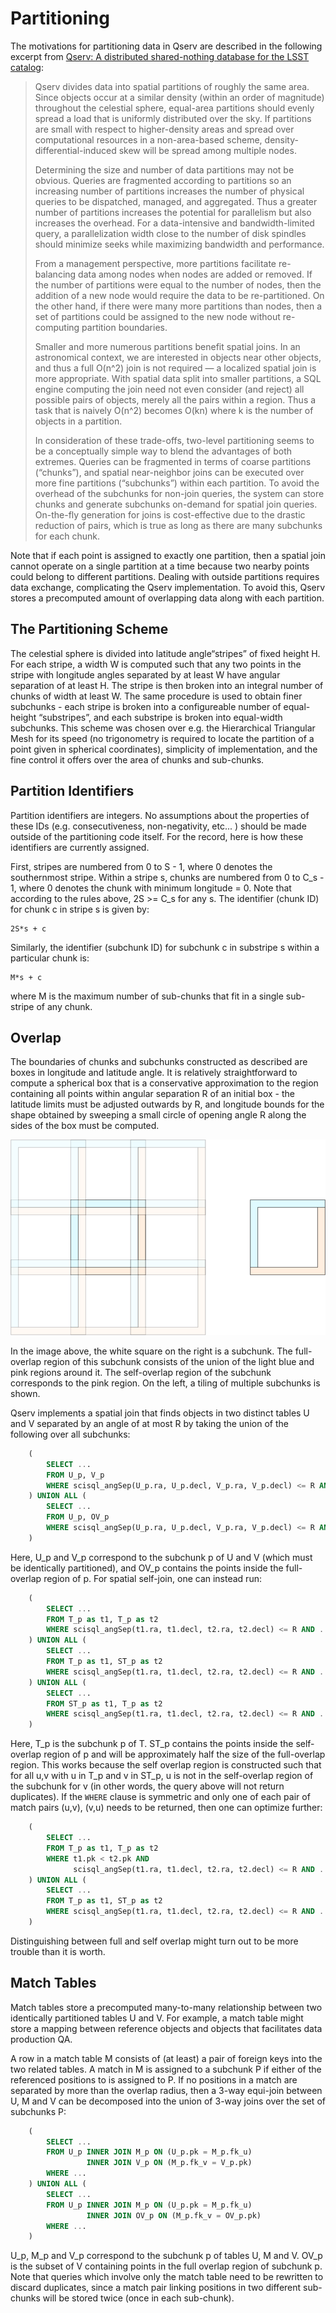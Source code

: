Partitioning
============

The motivations for partitioning data in Qserv are described in the following excerpt from
[Qserv: A distributed shared-nothing database for the LSST catalog](http://dl.acm.org/citation.cfm?id=2063364):

> Qserv divides data into spatial partitions of roughly the same area. Since
> objects occur at a similar density (within an order of magnitude) throughout
> the celestial sphere, equal-area partitions should evenly spread a load that
> is uniformly distributed over the sky. If partitions are small with respect
> to higher-density areas and spread over computational resources in a
> non-area-based scheme, density-differential-induced skew will be spread among
> multiple nodes.
>
> Determining the size and number of data partitions may not be obvious.
> Queries are fragmented according to partitions so an increasing number of
> partitions increases the number of physical queries to be dispatched,
> managed, and aggregated. Thus a greater number of partitions increases the
> potential for parallelism but also increases the overhead. For a
> data-intensive and bandwidth-limited query, a parallelization width close
> to the number of disk spindles should minimize seeks while maximizing
> bandwidth and performance.
>
> From a management perspective, more partitions facilitate re-balancing data
> among nodes when nodes are added or removed. If the number of partitions
> were equal to the number of nodes, then the addition of a new node would
> require the data to be re-partitioned. On the other hand, if there were many
> more partitions than nodes, then a set of partitions could be assigned to
> the new node without re-computing partition boundaries.
>
> Smaller and more numerous partitions benefit spatial joins. In an
> astronomical context, we are interested in objects near other objects,
> and thus a full O(n^2) join is not required — a localized spatial join
> is more appropriate. With spatial data split into smaller partitions,
> a SQL engine computing the join need not even consider (and reject) all
> possible pairs of objects, merely all the pairs within a region. Thus a
> task that is naively O(n^2) becomes O(kn) where k is the number of objects
> in a partition.
>
> In consideration of these trade-offs, two-level partitioning seems to be a
> conceptually simple way to blend the advantages of both extremes. Queries
> can be fragmented in terms of coarse partitions (“chunks”), and spatial
> near-neighbor joins can be executed over more fine partitions (“subchunks”)
> within each partition. To avoid the overhead of the subchunks for non-join
> queries, the system can store chunks and generate subchunks on-demand for
> spatial join queries. On-the-fly generation for joins is cost-effective
> due to the drastic reduction of pairs, which is true as long as there are
> many subchunks for each chunk.

Note that if each point is assigned to exactly one partition, then a spatial join
cannot operate on a single partition at a time because two nearby points could
belong to different partitions. Dealing with outside partitions requires
data exchange, complicating the Qserv implementation. To avoid this, Qserv
stores a precomputed amount of overlapping data along with each partition.

The Partitioning Scheme
-----------------------

The celestial sphere is divided into latitude angle“stripes” of fixed height H.
For each stripe, a width W is computed such that any two points in the stripe
with longitude angles separated by at least W have angular separation of
at least H. The stripe is then broken into an integral number of chunks of
width at least W. The same procedure is used to obtain finer subchunks -
each stripe is broken into a configureable number of equal-height “substripes”,
and each substripe is broken into equal-width subchunks. This scheme was chosen
over e.g. the Hierarchical Triangular Mesh for its speed (no trigonometry is
required to locate the partition of a point given in spherical coordinates),
simplicity of implementation, and the fine control it offers over the area of
chunks and sub-chunks.

Partition Identifiers
---------------------

Partition identifiers are integers. No assumptions about the properties
of these IDs (e.g. consecutiveness, non-negativity, etc... ) should be made
outside of the partitioning code itself. For the record, here is how these
identifiers are currently assigned.

First, stripes are numbered from 0 to S - 1, where 0 denotes the southernmost
stripe. Within a stripe s, chunks are numbered from 0 to C_s - 1, where 0
denotes the chunk with minimum longitude = 0. Note that according to the rules
above, 2S >= C_s for any s. The identifier (chunk ID) for chunk c in stripe s
is given by:

    2S*s + c

Similarly, the identifier (subchunk ID) for subchunk c in substripe s within a
particular chunk is:

    M*s + c

where M is the maximum number of sub-chunks that fit in a single sub-stripe of
any chunk.

Overlap
-------

The boundaries of chunks and subchunks constructed as described are boxes in
longitude and latitude angle. It is relatively straightforward to compute
a spherical box that is a conservative approximation to the region containing
all points within angular separation R of an initial box - the latitude
limits must be adjusted outwards by R, and longitude bounds for the
shape obtained by sweeping a small circle of opening angle R along the sides
of the box must be computed.

![A subchunk with overlap and neighbors](subchunks.png)

In the image above, the white square on the right is a subchunk. The
full-overlap region of this subchunk consists of the union of the light blue
and pink regions around it. The self-overlap region of the subchunk
corresponds to the pink region. On the left, a tiling of multiple subchunks
is shown.

Qserv implements a spatial join that finds objects in two distinct tables
U and V separated by an angle of at most R by taking the union of the
following over all subchunks:

~~~sql
    (
        SELECT ...
        FROM U_p, V_p
        WHERE scisql_angSep(U_p.ra, U_p.decl, V_p.ra, V_p.decl) <= R AND ...
    ) UNION ALL (
        SELECT ...
        FROM U_p, OV_p
        WHERE scisql_angSep(U_p.ra, U_p.decl, V_p.ra, V_p.decl) <= R AND ...
    )
~~~

Here, U_p and V_p correspond to the subchunk p of U and V (which must be
identically partitioned), and OV_p contains the points inside the full-overlap
region of p. For spatial self-join, one can instead run:

~~~sql
    (
        SELECT ...
        FROM T_p as t1, T_p as t2
        WHERE scisql_angSep(t1.ra, t1.decl, t2.ra, t2.decl) <= R AND ...
    ) UNION ALL (
        SELECT ...
        FROM T_p as t1, ST_p as t2
        WHERE scisql_angSep(t1.ra, t1.decl, t2.ra, t2.decl) <= R AND ...
    ) UNION ALL (
        SELECT ...
        FROM ST_p as t1, T_p as t2
        WHERE scisql_angSep(t1.ra, t1.decl, t2.ra, t2.decl) <= R AND ...
    )
~~~

Here, T_p is the subchunk p of T. ST_p contains the points inside the
self-overlap region of p and will be approximately half the size of the
full-overlap region. This works because the self overlap region is constructed
such that for all u,v with u in T_p and v in ST_p, u is not in the self-overlap
region of the subchunk for v (in other words, the query above will not return
duplicates). If the `WHERE` clause is symmetric and only one of each pair of
match pairs (u,v), (v,u) needs to be returned, then one can optimize further:

~~~sql
    (
        SELECT ...
        FROM T_p as t1, T_p as t2
        WHERE t1.pk < t2.pk AND
              scisql_angSep(t1.ra, t1.decl, t2.ra, t2.decl) <= R AND ...
    ) UNION ALL (
        SELECT ...
        FROM T_p as t1, ST_p as t2
        WHERE scisql_angSep(t1.ra, t1.decl, t2.ra, t2.decl) <= R AND ...
    )
~~~

Distinguishing between full and self overlap might turn out to be more trouble
than it is worth.

Match Tables
------------

Match tables store a precomputed many-to-many relationship between two
identically partitioned tables U and V. For example, a match table might
store a mapping between reference objects and objects that facilitates
data production QA.

A row in a match table M consists of (at least) a pair of foreign keys
into the two related tables. A match in M is assigned to a subchunk
P if either of the referenced positions to is assigned to P. If no positions
in a match are separated by more than the overlap radius, then a 3-way
equi-join between U, M and V can be decomposed into the union of
3-way joins over the set of subchunks P:

~~~sql
    (
        SELECT ...
        FROM U_p INNER JOIN M_p ON (U_p.pk = M_p.fk_u)
                 INNER JOIN V_p ON (M_p.fk_v = V_p.pk)
        WHERE ...
    ) UNION ALL (
        SELECT ...
        FROM U_p INNER JOIN M_p ON (U_p.pk = M_p.fk_u)
                 INNER JOIN OV_p ON (M_p.fk_v = OV_p.pk)
        WHERE ...
    )
~~~

U_p, M_p and V_p correspond to the subchunk p of tables U, M and V.
OV_p is the subset of V containing points in the full overlap region of
subchunk p. Note that queries which involve only the match table need to be
rewritten to discard duplicates, since a match pair linking positions in two
different sub-chunks will be stored twice (once in each sub-chunk).
